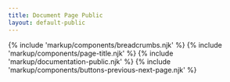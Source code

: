 ```yaml
---
title: Document Page Public
layout: default-public
---
```


{% include 'markup/components/breadcrumbs.njk' %}
{% include 'markup/components/page-title.njk' %}
{% include 'markup/documentation-public.njk' %}
{% include 'markup/components/buttons-previous-next-page.njk' %}
